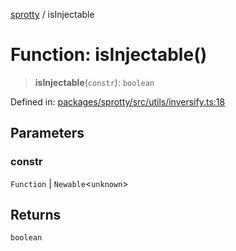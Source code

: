
[sprotty](../globals) / isInjectable

# Function: isInjectable()

> **isInjectable**(`constr`): `boolean`

Defined in: [packages/sprotty/src/utils/inversify.ts:18](https://github.com/eclipse-sprotty/sprotty/blob/f9b2433481cc27a1ac0c92d525a92039ae7f6c76/packages/sprotty/src/utils/inversify.ts#L18)

## Parameters

### constr

`Function` | `Newable`\<`unknown`\>

## Returns

`boolean`
